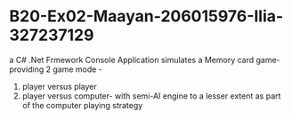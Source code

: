 # B20-Ex02-Maayan-206015976-Ilia-327237129

a C# .Net Frmework Console Application simulates a Memory card game- providing 2 game mode -
1. player versus player 
2. player versus computer- with semi-AI engine to a lesser extent as part of the computer playing strategy
